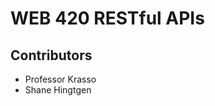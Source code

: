 <h1>WEB 420 RESTful APIs</h1>
<h2>Contributors</h2>
<ul>
    <li>Professor Krasso</li>
    <li>Shane Hingtgen</li>
